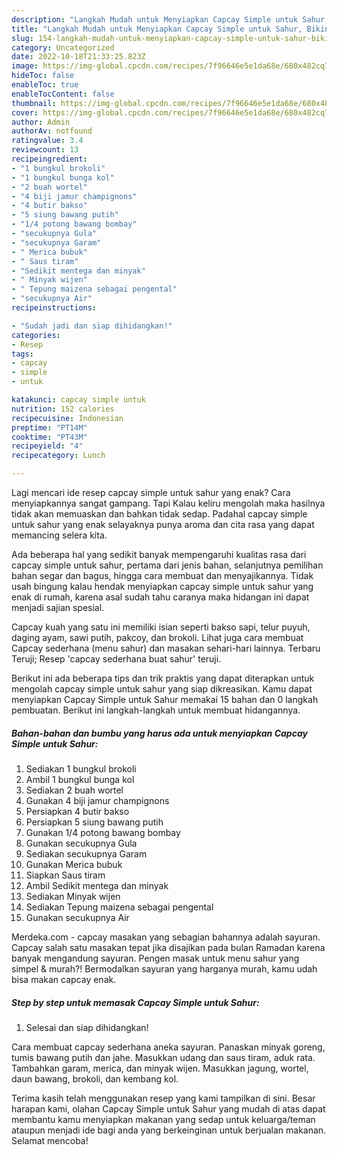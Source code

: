 ```yaml
---
description: "Langkah Mudah untuk Menyiapkan Capcay Simple untuk Sahur, Bikin Ngiler"
title: "Langkah Mudah untuk Menyiapkan Capcay Simple untuk Sahur, Bikin Ngiler"
slug: 154-langkah-mudah-untuk-menyiapkan-capcay-simple-untuk-sahur-bikin-ngiler
category: Uncategorized
date: 2022-10-18T21:33:25.823Z
image: https://img-global.cpcdn.com/recipes/7f96646e5e1da68e/680x482cq70/capcay-simple-untuk-sahur-foto-resep-utama.jpg
hideToc: false
enableToc: true
enableTocContent: false
thumbnail: https://img-global.cpcdn.com/recipes/7f96646e5e1da68e/680x482cq70/capcay-simple-untuk-sahur-foto-resep-utama.jpg
cover: https://img-global.cpcdn.com/recipes/7f96646e5e1da68e/680x482cq70/capcay-simple-untuk-sahur-foto-resep-utama.jpg
author: Admin
authorAv: notfound
ratingvalue: 3.4
reviewcount: 13
recipeingredient:
- "1 bungkul brokoli"
- "1 bungkul bunga kol"
- "2 buah wortel"
- "4 biji jamur champignons"
- "4 butir bakso"
- "5 siung bawang putih"
- "1/4 potong bawang bombay"
- "secukupnya Gula"
- "secukupnya Garam"
- " Merica bubuk"
- " Saus tiram"
- "Sedikit mentega dan minyak"
- " Minyak wijen"
- " Tepung maizena sebagai pengental"
- "secukupnya Air"
recipeinstructions:

- "Sudah jadi dan siap dihidangkan!"
categories:
- Resep
tags:
- capcay
- simple
- untuk

katakunci: capcay simple untuk 
nutrition: 152 calories
recipecuisine: Indonesian
preptime: "PT14M"
cooktime: "PT43M"
recipeyield: "4"
recipecategory: Lunch

---
```



Lagi mencari ide resep capcay simple untuk sahur yang enak? Cara menyiapkannya sangat gampang. Tapi Kalau keliru mengolah maka hasilnya tidak akan memuaskan dan bahkan tidak sedap. Padahal capcay simple untuk sahur yang enak selayaknya punya aroma dan cita rasa yang dapat memancing selera kita.


Ada beberapa hal yang sedikit banyak mempengaruhi kualitas rasa dari capcay simple untuk sahur, pertama dari jenis bahan, selanjutnya pemilihan bahan segar dan bagus, hingga cara membuat dan menyajikannya. Tidak usah bingung kalau hendak menyiapkan capcay simple untuk sahur yang enak di rumah, karena asal sudah tahu caranya maka hidangan ini dapat menjadi sajian spesial.

Capcay kuah yang satu ini memiliki isian seperti bakso sapi, telur puyuh, daging ayam, sawi putih, pakcoy, dan brokoli. Lihat juga cara membuat Capcay sederhana (menu sahur) dan masakan sehari-hari lainnya. Terbaru Teruji; Resep &#39;capcay sederhana buat sahur&#39; teruji.


Berikut ini ada beberapa tips dan trik praktis yang dapat diterapkan untuk mengolah capcay simple untuk sahur yang siap dikreasikan. Kamu dapat menyiapkan Capcay Simple untuk Sahur memakai 15 bahan dan 0 langkah pembuatan. Berikut ini langkah-langkah untuk membuat hidangannya.

<!--inarticleads1-->

##### Bahan-bahan dan bumbu yang harus ada untuk menyiapkan Capcay Simple untuk Sahur:

1. Sediakan 1 bungkul brokoli
1. Ambil 1 bungkul bunga kol
1. Sediakan 2 buah wortel
1. Gunakan 4 biji jamur champignons
1. Persiapkan 4 butir bakso
1. Persiapkan 5 siung bawang putih
1. Gunakan 1/4 potong bawang bombay
1. Gunakan secukupnya Gula
1. Sediakan secukupnya Garam
1. Gunakan  Merica bubuk
1. Siapkan  Saus tiram
1. Ambil Sedikit mentega dan minyak
1. Sediakan  Minyak wijen
1. Sediakan  Tepung maizena sebagai pengental
1. Gunakan secukupnya Air


Merdeka.com - capcay masakan yang sebagian bahannya adalah sayuran. Capcay salah satu masakan tepat jika disajikan pada bulan Ramadan karena banyak mengandung sayuran. Pengen masak untuk menu sahur yang simpel &amp; murah?! Bermodalkan sayuran yang harganya murah, kamu udah bisa makan capcay enak. 

<!--inarticleads2-->

##### Step by step untuk memasak Capcay Simple untuk Sahur:


1. Selesai dan siap dihidangkan!

Cara membuat capcay sederhana aneka sayuran. Panaskan minyak goreng, tumis bawang putih dan jahe. Masukkan udang dan saus tiram, aduk rata. Tambahkan garam, merica, dan minyak wijen. Masukkan jagung, wortel, daun bawang, brokoli, dan kembang kol. 

Terima kasih telah menggunakan resep yang kami tampilkan di sini. Besar harapan kami, olahan Capcay Simple untuk Sahur yang mudah di atas dapat membantu kamu menyiapkan makanan yang sedap untuk keluarga/teman ataupun menjadi ide bagi anda yang berkeinginan untuk berjualan makanan. Selamat mencoba!
